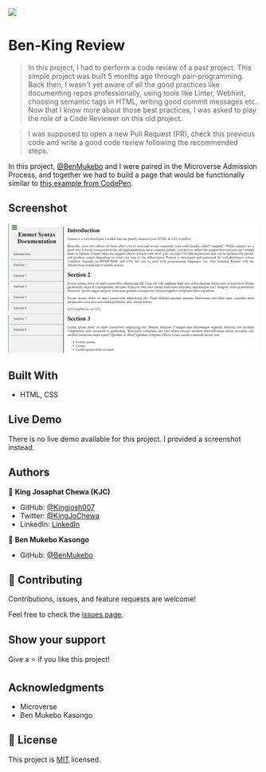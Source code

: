 ![](https://img.shields.io/badge/Microverse-blueviolet)

# Ben-King Review

> In this project, I had to perform a code review of a past project. This simple project was built 5 months ago through pair-programming. Back then, I wasn't yet aware of all the good practices like documenting repos professionally, using tools like Linter, Webhint, choosing semantic tags in HTML, writing good commit messages etc. Now that I know more about those best practices, I was asked to play the role of a Code Reviewer on this old project. 

> I was supposed to open a new Pull Request (PR), check this previous code and write a good code review following the recommended steps. 

In this project, [@BenMukebo](https://github.com/BenMukebo) and I were paired in the Microverse Admission Process, and together we had to build a page that would be functionally similar to [this example from CodePen](https://github.com/Kingjosh007).


## Screenshot

![screenshot1](app_screenshot.PNG)


## Built With

- HTML, CSS

## Live Demo

There is no live demo available for this project. I provided a screenshot instead.


## Authors

👤 **King Josaphat Chewa (KJC)**

- GitHub: [@Kingjosh007](https://github.com/Kingjosh007)
- Twitter: [@KingJoChewa](https://twitter.com/KingJoChewa)
- LinkedIn: [LinkedIn](https://www.linkedin.com/in/king-josaphat-chewa-aa154011b/)

👤 **Ben Mukebo Kasongo**

- GitHub: [@BenMukebo](https://github.com/BenMukebo)


## 🤝 Contributing

Contributions, issues, and feature requests are welcome!

Feel free to check the [issues page](../../issues/).

## Show your support

Give a ⭐️ if you like this project!

## Acknowledgments

- Microverse
- Ben Mukebo Kasongo

## 📝 License

This project is [MIT](./MIT.md) licensed.
